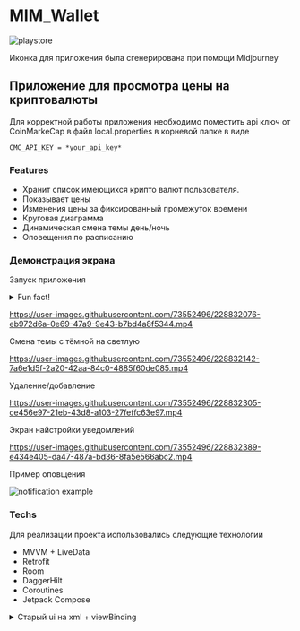 # MIM_Wallet

![playstore](https://user-images.githubusercontent.com/73552496/228832852-ba2a0ffd-8b0d-4573-9b59-1dda5f985aef.png)

Иконка для приложения была сгенерирована при помощи Midjourney

## Приложение для просмотра цены на криптовалюты

Для корректной работы приложения необходимо поместить api ключ от CoinMarkeCap в файл local.properties в корневой папке в виде

```
CMC_API_KEY = *your_api_key*
```


### Features

- Хранит список имеющихся крипто валют пользователя.
- Показывает цены
- Изменения цены за фиксированный промежуток времени
- Круговая диаграмма
- Динамическая смена темы день/ночь
- Оповещения по расписанию

### Демонстрация экрана

Запуск приложения

<details>
  <summary>Fun fact!</summary>
  
  Несущественный баг меняет цвет диаграммы  при каждой рекомпозиции, мне понравилось это поведение и я решил временно оставить это как фичу.
 
</details>

https://user-images.githubusercontent.com/73552496/228832076-eb972d6a-0e69-47a9-9e43-b7bd4a8f5344.mp4

Смена темы с тёмной на светлую

https://user-images.githubusercontent.com/73552496/228832142-7a6e1d5f-2a20-42aa-84c0-4885f60de085.mp4

Удаление/добавление

https://user-images.githubusercontent.com/73552496/228832305-ce456e97-21eb-43d8-a103-27feffc63e97.mp4

Экран найстройки уведомлений

https://user-images.githubusercontent.com/73552496/228832389-e434e405-da47-487a-bd36-8fa5e566abc2.mp4

Пример оповщения 

![notification example](https://user-images.githubusercontent.com/73552496/226554463-cfd27c21-fdc6-4b27-b471-41d33f8656c0.jpeg)


### Techs

Для реализации проекта использовались следующие технологии
- MVVM + LiveData
- Retrofit
- Room
- DaggerHilt
- Coroutines
- Jetpack Compose

<details>
  <summary>Старый ui на xml + viewBinding</summary>
  
      https://user-images.githubusercontent.com/73552496/215429488-061e243e-ce79-43cf-b683-f1dc2fbd323f.mp4
  
</details>
